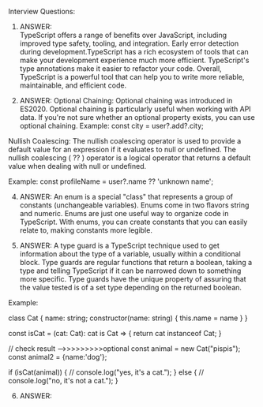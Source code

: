 Interview Questions:
1. ANSWER:  
TypeScript offers a range of benefits over JavaScript, including improved type safety, tooling, and integration.
Early error detection during development.TypeScript has a rich ecosystem of tools that can make your development experience much more efficient.
TypeScript's type annotations make it easier to refactor your code. Overall, TypeScript is a powerful tool that can help you to write more reliable, maintainable, and efficient code.



2. ANSWER: 
Optional Chaining: Optional chaining was introduced in ES2020. Optional chaining is particularly useful when working with API data. If you're not sure whether an optional property exists, you can use  optional chaining.
Example:
const city = user?.add?.city;

Nullish Coalescing: The nullish coalescing operator is used to provide a default value for an expression if it evaluates to null or undefined. The nullish coalescing ( ?? ) operator is a logical operator that returns a default value when dealing with null or undefined.

Example:
const profileName = user?.name ?? 'unknown name';



4. ANSWER:
An enum is a special "class" that represents a group of constants (unchangeable variables). Enums come in two flavors string and numeric. Enums are just one useful way to organize code in TypeScript. With enums, you can create constants that you can easily relate to, making constants more legible.





5. ANSWER: 
A type guard is a TypeScript technique used to get information about the type of a variable, usually within a conditional block. Type guards are regular functions that return a boolean, taking a type and telling TypeScript if it can be narrowed down to something more specific. Type guards have the unique property of assuring that the value tested is of a set type depending on the returned boolean.

Example:

class Cat {
    name: string;
    constructor(name: string) {
        this.name = name
    }
}

const isCat = (cat: Cat): cat is Cat => {
    return cat instanceof Cat;
}



// check result -->>>>>>>>>optional
const animal = new Cat("pispis");
const animal2 = {name:'dog'};

if (isCat(animal)) {
   // console.log("yes, it's a cat.");
}
else {
   // console.log("no, it's not a cat.");
}

6. ANSWER: 



